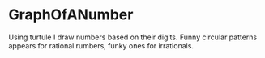 # GraphOfANumber
Using turtule I draw numbers based on their digits. Funny circular patterns appears for rational rumbers, funky ones for irrationals.

